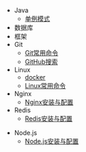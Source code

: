 - Java
  - [单例模式](article/Java/单例模式.md)
- 数据库
- 框架
- Git
  - [Git常用命令](article/git/Git常用命令.md)
  - [GitHub搜索](article/git/GitHub搜索.md)
- Linux
  - [docker](article/Linux/docker.md)
  - [Linux常用命令](article/Linux/Linux常用命令.md)
- Nginx
  - [Nginx安装与配置](article/Nginx/Nginx安装与配置.md)
- Redis
  - [Redis安装与配置](article/Redis/Redis安装与配置.md)

* Node.js
  * [Node.js安装与配置](article/Node.js/Node.js压缩版安装与配置.md)
